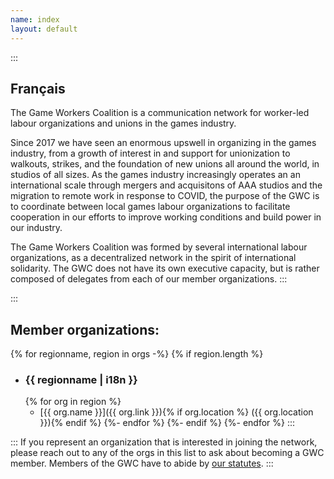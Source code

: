 ```yaml
---
name: index
layout: default
---
```


::: <!--+ #description .text-block -->
## Français

The Game Workers Coalition is a communication network for worker-led labour organizations and unions in the games industry.

Since 2017 we have seen an enormous upswell in organizing in the games industry, from a growth of interest in and support for unionization to walkouts, strikes, and the foundation of new unions all around the world, in studios of all sizes. As the games industry increasingly operates an an international scale through mergers and acquisitons of AAA studios and the migration to remote work in response to COVID, the purpose of the GWC is to coordinate between local games labour organizations to facilitate cooperation in our efforts to improve working conditions and build power in our industry.

The Game Workers Coalition was formed by several international labour organizations, as a decentralized network in the spirit of international solidarity. The GWC does not have its own executive capacity, but is rather composed of delegates from each of our member organizations.
:::

::: <!--+ #orgs-list -->
## Member organizations:

{% for regionname, region in orgs -%}
  {% if region.length %}
  - ### {{ regionname | i18n }} <!--+ .region-name -->
    {% for org in region %}
    - [{{ org.name }}]({{ org.link }}){% if org.location %} <span>({{ org.location }})</span>{% endif %}
    {%- endfor %}
  {%- endif %}
{%- endfor %}
:::

::: <!--+ #bottom-text .text-block -->
If you represent an organization that is interested in joining the network, please reach out to any of the orgs in this list to ask about becoming a GWC member. Members of the GWC have to abide by [our statutes](/statutes).
:::
